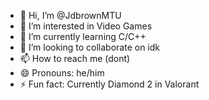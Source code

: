 - 👋 Hi, I’m @JdbrownMTU
- 👀 I’m interested in Video Games
- 🌱 I’m currently learning C/C++
- 💞️ I’m looking to collaborate on idk
- 📫 How to reach me (dont)
- 😄 Pronouns: he/him
- ⚡ Fun fact: Currently Diamond 2 in Valorant

<!---
JdbrownMTU/JdbrownMTU is a ✨ special ✨ repository because its `README.md` (this file) appears on your GitHub profile.
You can click the Preview link to take a look at your changes.
--->
